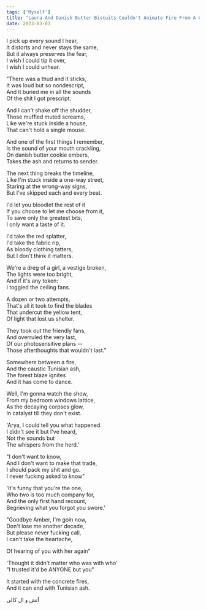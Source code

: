 ```yaml
---  
tags: ['Myself']  
title: "Laura And Danish Butter Biscuits Couldn't Animate Fire From A Corpse: آتش، کالی"  
date: 2023-03-03  
---
```


I pick up every sound I hear,  
It distorts and never stays the same,  
But it always preserves the fear,  
I wish I could tip it over,  
I wish I could unhear.

"There was a thud and it sticks,  
It was loud but so nondescript,  
And it buried me in all the sounds  
Of the shit I got prescript.

And I can't shake off the shudder,  
Those muffled muted screams,  
Like we're stuck inside a house,  
That can't hold a single mouse.

And one of the first things I remember,  
Is the sound of your mouth crackling,  
On danish butter cookie embers,  
Takes the ash and returns to sender.

The next thing breaks the timeline,  
Like I'm stuck inside a one-way street,  
Staring at the wrong-way signs,  
But I've skipped each and every beat.

I'd let you bloodlet the rest of it   
If you choose to let me choose from it,  
To save only the greatest bits,  
I only want a taste of it.

I'd take the red splatter,  
I'd take the fabric rip,  
As bloody clothing tatters,  
But I don't think it matters.

We're a dreg of a girl, a vestige broken,  
The lights were too bright,  
And if it's any token:  
I toggled the ceiling fans.

A dozen or two attempts,  
That's all it took to find the blades  
That undercut the yellow tent,  
Of light that lost us shelter.

They took out the friendly fans,  
And overruled the very last,  
Of our photosensitive plans --  
Those afterthoughts that wouldn't last."

Somewhere between a fire,  
And the caustic Tunisian ash,  
The forest blaze ignites  
And it has come to dance.

Well, I'm gonna watch the show,  
From my bedroom windows lattice,  
As the decaying corpses glow,  
In catalyst till they don't exist.

'Arya, I could tell you what happened.  
I didn't see it but I've heard,  
Not the sounds but  
The whispers from the herd.'

"I don't want to know,  
And I don't want to make that trade,  
I should pack my shit and go.  
I never fucking asked to know"

'It's funny that you're the one,  
Who two is too much company for,  
And the only first hand recount,  
Begrieving what you forgot you swore.'

"Goodbye Amber, I'm goin now,  
Don't lose me another decade,  
But please never fucking call,  
I can't take the heartache,

Of hearing of you with her again"

'Thought it didn't matter who was with who'  
"I trusted it'd be ANYONE but you"

It started with the concrete fires,  
And it can end with Tunisian ash.

آتش و ال کالی

